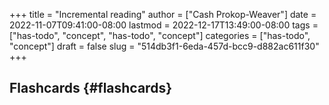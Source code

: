 +++
title = "Incremental reading"
author = ["Cash Prokop-Weaver"]
date = 2022-11-07T09:41:00-08:00
lastmod = 2022-12-17T13:49:00-08:00
tags = ["has-todo", "concept", "has-todo", "concept"]
categories = ["has-todo", "concept"]
draft = false
slug = "514db3f1-6eda-457d-bcc9-d882ac611f30"
+++

## Flashcards {#flashcards}
